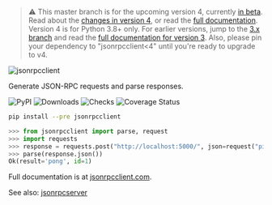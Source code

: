 > :warning: This master branch is for the upcoming version 4, currently [in
> beta](https://github.com/explodinglabs/jsonrpcclient/discussions/176). Read
> about the [changes in version
> 4](https://composed.blog/jsonrpcclient-4-changes), or read the [full
> documentation](https://www.jsonrpcclient.com/en/latest/).
> Version 4 is for Python 3.8+ only. For earlier versions, jump to the [3.x
> branch](https://github.com/explodinglabs/jsonrpcclient/tree/3.x) and read the
> [full documentation for version 3](https://www.jsonrpcserver.com/en/3.5.6/).
> Also, please pin your dependency to "jsonrpcclient<4" until you're ready to
> upgrade to v4.

<img
    alt="jsonrpcclient"
    style="margin: 0 auto;"
    src="https://github.com/explodinglabs/jsonrpcclient/blob/master/docs/logo.png?raw=true"
/>

Generate JSON-RPC requests and parse responses.

![PyPI](https://img.shields.io/pypi/v/jsonrpcclient.svg)
![Downloads](https://pepy.tech/badge/jsonrpcclient/week)
![Checks](https://github.com/explodinglabs/jsonrpcclient/actions/workflows/checks.yml/badge.svg)
![Coverage Status](https://coveralls.io/repos/github/explodinglabs/jsonrpcclient/badge.svg?branch=master)

```sh
pip install --pre jsonrpcclient
```

```python
>>> from jsonrpcclient import parse, request
>>> import requests
>>> response = requests.post("http://localhost:5000/", json=request("ping"))
>>> parse(response.json())
Ok(result='pong', id=1)
```

Full documentation is at [jsonrpcclient.com](https://www.jsonrpcclient.com/en/latest/).

See also: [jsonrpcserver](https://github.com/jsonrpcserver)
